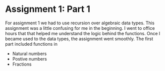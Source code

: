 # Assignment 1: Part 1

For assignment 1 we had to use recursion over algebraic data types. This assignment was a little confusing for me in the beginning. 
I went to office hours that that helped me understand the logic behind the functions. 
Once I became used to the data types, the assignment went smoothly. 
The first part included functions in

  * Natural numbers
  * Postive numbers
  * Fractions
  

  
